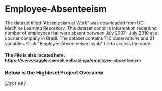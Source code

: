 # Employee-Absenteeism

The dataset titled “Absenteeism at Work” was downloaded from UCI Machine Learning Repository. This dataset contains information regarding number of employees that were absent between July 2007- July 2010 at a courier company in Brazil. The dataset contains 740 observations and 21 variables. Click "Employee-Absenteeism.ipynb" file to access the code.
#### The File is also located here: https://www.kaggle.com/allinolbazinga/employee-absenteeism

### Below is the Highlevel Project Overview
![IST 687](https://user-images.githubusercontent.com/29586703/59565302-a8175c80-901f-11e9-81e4-2a94a4f9f80c.png)

